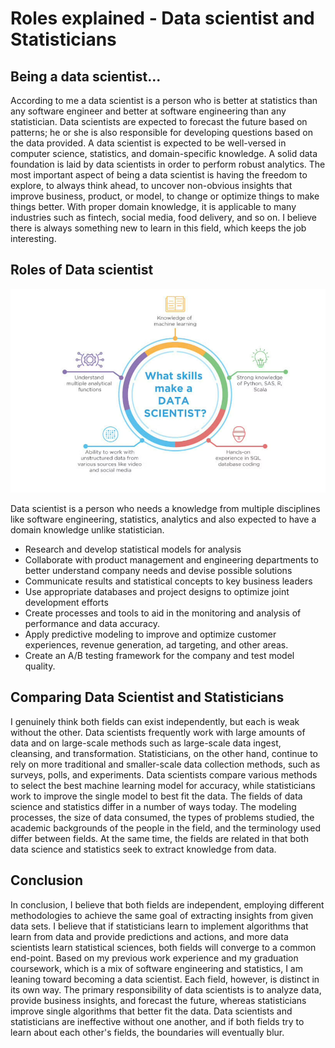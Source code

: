 # Roles explained - Data scientist and Statisticians

## Being a data scientist...

According to me a data scientist is a person who is better at statistics than any software engineer and better at software engineering than any statistician. Data scientists are expected to forecast the future based on patterns; he or she is also responsible for developing questions based on the data provided. A data scientist is expected to be well-versed in computer science, statistics, and domain-specific knowledge. A solid data foundation is laid by data scientists in order to perform robust analytics. The most important aspect of being a data scientist is having the freedom to explore, to always think ahead, to uncover non-obvious insights that improve business, product, or model, to change or optimize things to make things better. With proper domain knowledge, it is applicable to many industries such as fintech, social media, food delivery, and so on. I believe there is always something new to learn in this field, which keeps the job interesting.

## Roles of Data scientist
![Data scientist skilss](/docs/assets/img/Data_scientist_skills.png)

Data scientist is a person who needs a knowledge from multiple disciplines like software engineering, statistics, analytics and also expected to have a domain knowledge unlike statistician.
* Research and develop statistical models for analysis 
* Collaborate with product management and engineering departments to better understand company needs and devise possible solutions
* Communicate results and statistical concepts to key business leaders 
* Use appropriate databases and project designs to optimize joint development efforts 
* Create processes and tools to aid in the monitoring and analysis of performance and data accuracy. 
* Apply predictive modeling to improve and optimize customer experiences, revenue generation, ad targeting, and other areas. 
* Create an A/B testing framework for the company and test model quality.

## Comparing Data Scientist and Statisticians
I genuinely think both fields can exist independently, but each is weak without the other. Data scientists frequently work with large amounts of data and on large-scale methods such as large-scale data ingest, cleansing, and transformation. Statisticians, on the other hand, continue to rely on more traditional and smaller-scale data collection methods, such as surveys, polls, and experiments. Data scientists compare various methods to select the best machine learning model for accuracy, while statisticians work to improve the single model to best fit the data. The fields of data science and statistics differ in a number of ways today. The modeling processes, the size of data consumed, the types of problems studied, the academic backgrounds of the people in the field, and the terminology used differ between fields. At the same time, the fields are related in that both data science and statistics seek to extract knowledge from data.

## Conclusion
In conclusion, I believe that both fields are independent, employing different methodologies to achieve the same goal of extracting insights from given data sets. I believe that if statisticians learn to implement algorithms that learn from data and provide predictions and actions, and more data scientists learn statistical sciences, both fields will converge to a common end-point. Based on my previous work experience and my graduation coursework, which is a mix of software engineering and statistics, I am leaning toward becoming a data scientist. Each field, however, is distinct in its own way. The primary responsibility of data scientists is to analyze data, provide business insights, and forecast the future, whereas statisticians improve single algorithms that better fit the data. Data scientists and statisticians are ineffective without one another, and if both fields try to learn about each other's fields, the boundaries will eventually blur.
